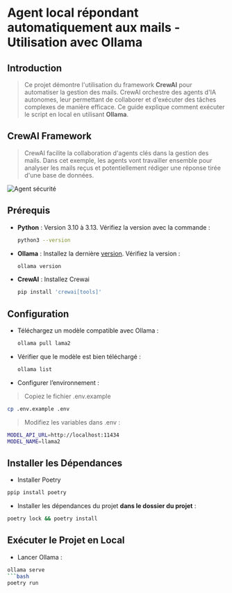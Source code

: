 # Agent local répondant automatiquement aux mails - Utilisation avec Ollama

## Introduction

> Ce projet démontre l'utilisation du framework **CrewAI** pour automatiser la gestion des mails. CrewAI orchestre des agents d'IA autonomes, leur permettant de collaborer et d'exécuter des tâches complexes de manière efficace. Ce guide explique comment exécuter le script en local en utilisant **Ollama**.

## CrewAI Framework

> CrewAI facilite la collaboration d'agents clés dans la gestion des mails. Dans cet exemple, les agents vont travailler ensemble pour analyser les mails reçus et potentiellement rédiger une réponse tirée d'une base de données.

![Agent sécurité](https://github.com/user-attachments/assets/339ef2ea-26c7-4e46-a5a3-8dd5073f8d8e)

## Prérequis

- **Python** : Version 3.10 à 3.13.
  Vérifiez la version avec la commande :
  ```bash
  python3 --version
- **Ollama** :
   Installez la dernière [version](https://ollama.com/).
   Vérifiez la version :
  ```bash
  ollama version
- **CrewAI** : Installez Crewai
  ```bash
  pip install 'crewai[tools]'

## Configuration
 - Téléchargez un modèle compatible avec Ollama : 
   ```bash
   ollama pull lama2
 - Vérifier que le modèle est bien téléchargé :
    ```bash
    ollama list
 - Configurer l’environnement :
 > Copiez le fichier .env.example
 ```bash
 cp .env.example .env
 ```

> Modifiez les variables dans .env :
 ```bash
 MODEL_API_URL=http://localhost:11434
 MODEL_NAME=llama2
```
## Installer les Dépendances
- Installer Poetry
``` bash
ppip install poetry
```
- Installer les dépendances du projet  **dans le dossier du projet** :
``` bash
poetry lock && poetry install
```
## Exécuter le Projet en Local
- Lancer Ollama :
``` bash
ollama serve
```bash
poetry run 
```






    

   

  
  
 
  
  





  

